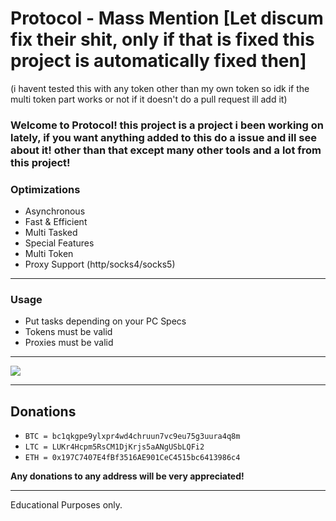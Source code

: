 # Protocol - Mass Mention [Let discum fix their shit, only if that is fixed this project is automatically fixed then]

(i havent tested this with any token other than my own token so idk if the multi token part works or not if it doesn't do a pull request ill add it)

### **Welcome to Protocol! this project is a project i been working on lately, if you want anything added to this do a issue and ill see about it! other than that except many other tools and a lot from this project!**

### **Optimizations**
- Asynchronous
- Fast & Efficient
- Multi Tasked
- Special Features
- Multi Token
- Proxy Support (http/socks4/socks5)

---------------------------------------

### **Usage**
- Put tasks depending on your PC Specs
- Tokens must be valid
- Proxies must be valid

---------------------------------------

<img src="https://cdn.discordapp.com/attachments/937767899794403358/939567293413851166/Screenshot_20220205_230448.png"/>

---------------------------------------

## **Donations**
- `BTC = bc1qkgpe9ylxpr4wd4chruun7vc9eu75g3uura4q8m`
- `LTC = LUKr4Hcpm5RsCM1DjKrjs5aANgUSbLQFi2`
- `ETH = 0x197C7407E4fBf3516AE901CeC4515bc6413986c4`

**Any donations to any address will be very appreciated!**

---------------------------------------

Educational Purposes only.
